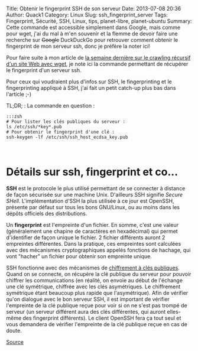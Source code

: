 Title: Obtenir le fingerprint SSH de son serveur
Date: 2013-07-08 20:36
Author: Quack1
Category: Linux
Slug: ssh_fingerprint_server
Tags: Fingerprint, Sécurité, SSH, Linux, tips, planet-libre, planet-ubuntu
Summary: Cette commande est accessible simplement dans Google, mais comme pour wget, j'ai du mal à m'en souvenir et la flemme de devoir faire une recherche sur <s>Google</s> DuckDuckGo pour retrouver comment obtenir le fingerprint de mon serveur ssh, donc je préfère la noter ici!

Pour faire suite à mon article de [la semaine dernière sur le crawling récursif d'un site Web avec wget](|filename|/wget_website.md), je note ici la commande permettant de récupérer le fingerprint d'un serveur ssh.

Pour ceux qui voudraient plus d'infos sur SSH, le fingerprinting et le fingerprinting appliqué à SSH, j'ai fait un petit catch-up plus bas dans l'article ;-)

TL;DR; : La commande en question : 

	:::zsh
	# Pour lister les clés publiques du serveur :
	ls /etc/ssh/*key*.pub
	# Pour obtenir le fingerprint d'une clé :
	ssh-keygen -lf /etc/ssh/ssh_host_ecdsa_key.pub

&nbsp;

# Détails sur ssh, fingerprint et co...

**SSH** est le protocole le plus utilisé permettant de se connecter à distance de façon sécurisée sur une machine Unix. D'ailleurs SSH signifie _Secure SHell_. L'implémentation d'SSH la plus utilisée à ce jour est OpenSSH, présente par défaut sur tous les bons GNU/Linux, ou au moins dans les dépôts officiels des distributions.

Un **fingerprint** est l'empreinte d'un fichier. En somme, c'est une valeur (généralement une chapine de caractères en hexadécimal) qui permet d'identifier de façon unique le fichier. 2 fichier différents auront 2 empreintes différentes. Dans la pratique, ces empreintes sont calculées avec des mécanismes cryptographiques appelés fonctions de hachage, qui vont "hacher" un fichier pour obtenir son empreinte unique.

SSH fonctionne avec des mécanismes de [chiffrement à clés publiques](https://fr.wikipedia.org/wiki/Cryptographie_asym%C3%A9trique). Quand on se connecte, on récupère la clé publique du serveur pour pouvoir chiffrer les communications (en réalité, on envoie au début de l'échange une clé symétrique, chiffrée avec les clés asymétriques. Le chiffrement symétrique étant beaucoup plus rapide que l'asymétrique). Afin de vérifier qu'on dialogue avec le bon serveur SSH, il est important de vérifier l'empreinte de la clé publique reçue pour voir si on ne s'est pas trompé de serveur (un serveur différent aura des clés différentes, qui auront elles-même des fingerprint différents). Le client OpenSSH fera ça tout seul et vous demandera de vérifier l'empreinte de la clé publique reçue en cas de doute.

[Source](http://www.lysium.de/blog/index.php?/archives/186-How-to-get-ssh-server-fingerprint-information.html)